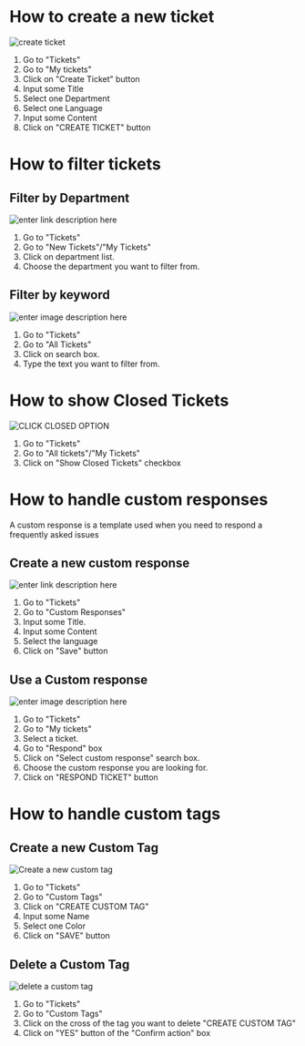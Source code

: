 How to create a new ticket
=======

![create ticket ](https://s3.amazonaws.com/opensupports/wiki-images/create-ticket-admin.gif)
 1. Go to "Tickets"
 2. Go to "My tickets"
 3. Click on "Create Ticket" button
 4. Input some Title 
 5. Select one Department
 6. Select one Language
 7. Input some Content
 8. Click on "CREATE TICKET" button 

How to filter tickets
=======

## Filter by Department ##

![enter link description here](http://i.imgur.com/pDNfQHS.gif)
 
 1. Go to "Tickets"
 2. Go to "New Tickets"/"My Tickets"
 3. Click on department list.
 4. Choose the department you want to filter from.
 
## Filter by keyword ##
 
![enter image description here](http://i.imgur.com/u28576E.gif)
 
 1. Go to "Tickets"
 2. Go to "All Tickets"
 3. Click on search box. 
 4. Type the text you want to filter from.

How to show Closed Tickets
=======

![CLICK CLOSED OPTION](https://s3.amazonaws.com/opensupports/wiki-images/view_tickets.gif)
 1. Go to "Tickets"
 2. Go to "All tickets"/"My Tickets"
 3. Click on "Show Closed Tickets" checkbox

How to handle custom responses
=======

A custom response is a template used when you need to respond a frequently asked issues
## Create a new custom response ##

![enter link description here](https://s3.amazonaws.com/opensupports/wiki-images/CustomResponse.gif)

 1. Go to "Tickets"
 2. Go to "Custom Responses"
 3. Input some Title.
 4. Input some Content
 5. Select the language
 6. Click on "Save" button
 
## Use a Custom response  ##
 
![enter image description here](https://s3.amazonaws.com/opensupports/wiki-images/UseCustomResponse.gif)
 
 1. Go to "Tickets"
 2. Go to "My tickets"
 3. Select a ticket.
 4. Go to "Respond" box
 5. Click on "Select custom response" search box. 
 6. Choose the custom response you are looking for.
 7. Click on "RESPOND TICKET" button

How to handle custom tags
=======

## Create a new Custom Tag ##
 
![Create a new custom tag ](https://s3.amazonaws.com/opensupports/wiki-images/create-ticket-admin.gif)
 
 1. Go to "Tickets"
 2. Go to "Custom Tags"
 3. Click on "CREATE CUSTOM TAG"
 4. Input some Name
 5. Select one Color
 6. Click on "SAVE" button

## Delete a Custom Tag ##
 
![delete a custom tag ](https://s3.amazonaws.com/opensupports/wiki-images/delete-custom-tags.gif)
 
 1. Go to "Tickets"
 2. Go to "Custom Tags"
 3. Click on the cross of the tag you want to delete "CREATE CUSTOM TAG"
 4. Click on "YES" button of the "Confirm action" box